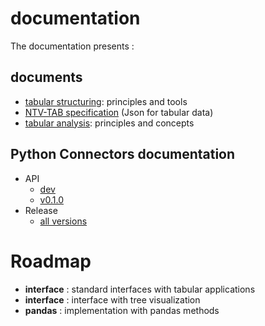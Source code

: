 # documentation

The documentation presents :

## documents

- [tabular structuring](https://github.com/loco-philippe/tab-dataset/tree/main/docs/tabular_structuring.pdf): principles and tools
- [NTV-TAB specification](https://loco-philippe.github.io/ES/NTV%20tabular%20format%20(NTV-TAB).htm) (Json for tabular data)
- [tabular analysis](https://github.com/loco-philippe/tab-analysis/tree/main/docs/tabular_analysis.pdf): principles and concepts

## Python Connectors documentation

- API
  - [dev](https://loco-philippe.github.io/tab-dataset/tab_dataset.html)
  - [v0.1.0](https://loco-philippe.github.io/tab-dataset/v0.1.0/tab_dataset.html)
- Release
  - [all versions](https://github.com/loco-philippe/tab-dataset/tree/main/docs/release.rst)
 
# Roadmap

- **interface** : standard interfaces with tabular applications
- **interface** : interface with tree visualization
- **pandas**    : implementation with pandas methods
